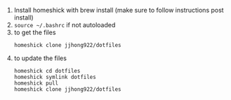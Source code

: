 1. Install homeshick with brew install (make sure to follow instructions post install)
2. ```source ~/.bashrc``` if not autoloaded
3. to get the files
    ```
    homeshick clone jjhong922/dotfiles
    ```
4. to update the files
    ```
    homeshick cd dotfiles
    homeshick symlink dotfiles
    homeshick pull
    homeshick clone jjhong922/dotfiles
    ```
